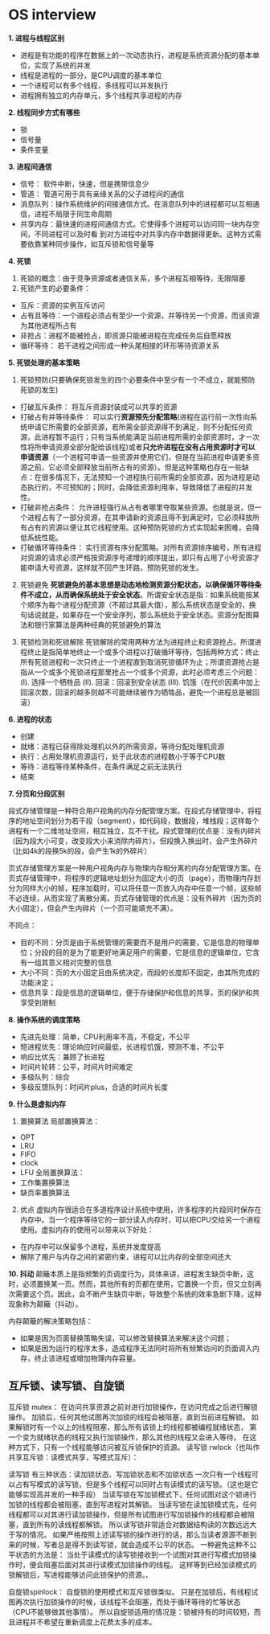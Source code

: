 # OS interview

**1. 进程与线程区别**

- 进程是有功能的程序在数据上的一次动态执行，进程是系统资源分配的基本单位，实现了系统的并发
- 线程是进程的一部分，是CPU调度的基本单位
- 一个进程可以有多个线程，多线程可以并发执行
- 进程拥有独立的内存单元，多个线程共享进程的内存

**2. 线程同步方式有哪些**

- 锁
- 信号量
- 条件变量

**3. 进程间通信**

- 信号： 软件中断，快速，但是携带信息少
- 管道： 管道可用于具有亲缘关系的父子进程间的通信
- 消息队列：操作系统维护的间接通信方式。在消息队列中的进程都可以互相通信，进程不局限于同生命周期
- 共享内存：最快速的进程间通信方式。它使得多个进程可以访问同一块内存空间，不同进程可以及时看 到对方进程中对共享内存中数据得更新。这种方式需要依靠某种同步操作，如互斥锁和信号量等

**4. 死锁**

1) 死锁的概念：由于竞争资源或者通信关系，多个进程互相等待，无限阻塞
2) 死锁产生的必要条件：
- 互斥：资源的实例互斥访问
- 占有且等待：一个进程必须占有至少一个资源，并等待另一个资源，而该资源为其他进程所占有
- 非抢占：进程不能被抢占，即资源只能被进程在完成任务后自愿释放
- 循环等待： 若干进程之间形成一种头尾相接的环形等待资源关系 

**5. 死锁处理的基本策略**

1. 死锁预防(只要确保死锁发生的四个必要条件中至少有一个不成立，就能预防死锁的发生)
- 打破互斥条件：
将互斥资源封装成可以共享的资源
- 打破占有并等待条件：
可以实行**资源预先分配策略**(进程在运行前一次性向系统申请它所需要的全部资源，若所需全部资源得不到满足，则不分配任何资源，此进程暂不运行；只有当系统能满足当前进程所需的全部资源时，才一次性将所申请资源全部分配给该线程)或者**只允许进程在没有占用资源时才可以申请资源**（一个进程可申请一些资源并使用它们，但是在当前进程申请更多资源之前，它必须全部释放当前所占有的资源）。但是这种策略也存在一些缺点：在很多情况下，无法预知一个进程执行前所需的全部资源，因为进程是动态执行的，不可预知的；同时，会降低资源利用率，导致降低了进程的并发性。
- 打破非抢占条件：
允许进程强行从占有者哪里夺取某些资源。也就是说，但一个进程占有了一部分资源，在其申请新的资源且得不到满足时，它必须释放所有占有的资源以便让其它线程使用。这种预防死锁的方式实现起来困难，会降低系统性能。
- 打破循环等待条件：
实行资源有序分配策略。对所有资源排序编号，所有进程对资源的请求必须严格按资源序号递增的顺序提出，即只有占用了小号资源才能申请大号资源，这样就不回产生环路，预防死锁的发生。

2. 死锁避免
**死锁避免的基本思想是动态地检测资源分配状态，以确保循环等待条件不成立，从而确保系统处于安全状态**。所谓安全状态是指：如果系统能按某个顺序为每个进程分配资源（不超过其最大值），那么系统状态是安全的，换句话说就是，如果存在一个安全序列，那么系统处于安全状态。资源分配图算法和银行家算法是两种经典的死锁避免的算法

3. 死锁检测和死锁解除
死锁解除的常用两种方法为进程终止和资源抢占。所谓进程终止是指简单地终止一个或多个进程以打破循环等待，包括两种方式：终止所有死锁进程和一次只终止一个进程直到取消死锁循环为止；所谓资源抢占是指从一个或多个死锁进程那里抢占一个或多个资源，此时必须考虑三个问题：
(I). 选择一个牺牲品
(II). 回滚：回滚到安全状态
(III). 饥饿（在代价因素中加上回滚次数，回滚的越多则越不可能继续被作为牺牲品，避免一个进程总是被回滚）

**6. 进程的状态**

- 创建
- 就绪：进程已获得除处理机以外的所需资源，等待分配处理机资源
- 执行：占用处理机资源运行，处于此状态的进程数小于等于CPU数
- 等待：进程等待某种条件，在条件满足之前无法执行
- 结束

**7. 分页和分段区别**

段式存储管理是一种符合用户视角的内存分配管理方案。在段式存储管理中，将程序的地址空间划分为若干段（segment），如代码段，数据段，堆栈段；这样每个进程有一个二维地址空间，相互独立，互不干扰。段式管理的优点是：没有内碎片（因为段大小可变，改变段大小来消除内碎片）。但段换入换出时，会产生外碎片（比如4k的段换5k的段，会产生1k的外碎片）

页式存储管理方案是一种用户视角内存与物理内存相分离的内存分配管理方案。在页式存储管理中，将程序的逻辑地址划分为固定大小的页（page），而物理内存划分为同样大小的帧，程序加载时，可以将任意一页放入内存中任意一个帧，这些帧不必连续，从而实现了离散分离。页式存储管理的优点是：没有外碎片（因为页的大小固定），但会产生内碎片（一个页可能填充不满）。

不同点：

- 目的不同：分页是由于系统管理的需要而不是用户的需要，它是信息的物理单位；分段的目的是为了能更好地满足用户的需要，它是信息的逻辑单位，它含有一组其意义相对完整的信息
- 大小不同：页的大小固定且由系统决定，而段的长度却不固定，由其所完成的功能决定；
- 信息共享：段是信息的逻辑单位，便于存储保护和信息的共享，页的保护和共享受到限制

**8. 操作系统的调度策略**

- 先进先处理：简单，CPU利用率不高，不稳定，不公平
- 短进程优先：理论响应时间最低，长进程饥饿，预测不准，不公平
- 响应比优先：兼顾了长进程
- 时间片轮转：公平，时间片时间难定
- 多级队列：综合
- 多级反馈队列：时间片plus，合适的时间片长度

**9. 什么是虚拟内存**

1. 置换算法
局部置换算法：
- OPT
- LRU
- FIFO
- clock
- LFU
全局置换算法：
- 工作集置换算法
- 缺页率置换算法

2. 优点
虚拟内存很适合在多道程序设计系统中使用，许多程序的片段同时保存在内存中。当一个程序等待它的一部分读入内存时，可以把CPU交给另一个进程使用。虚拟内存的使用可以带来以下好处：

- 在内存中可以保留多个进程，系统并发度提高
- 解除了用户与内存之间的紧密约束，进程可以比内存的全部空间还大

**10. 抖动**
颠簸本质上是指频繁的页调度行为，具体来讲，进程发生缺页中断，这时，必须置换某一页。然而，其他所有的页都在使用，它置换一个页，但又立刻再次需要这个页。因此，会不断产生缺页中断，导致整个系统的效率急剧下降，这种现象称为颠簸（抖动）。

内存颠簸的解决策略包括：
- 如果是因为页面替换策略失误，可以修改替换算法来解决这个问题；
- 如果是因为运行的程序太多，造成程序无法同时将所有频繁访问的页面调入内存，终止该进程或增加物理内存容量。


## 互斥锁、读写锁、自旋锁

互斥锁 mutex：
在访问共享资源之前对进行加锁操作，在访问完成之后进行解锁操作。
加锁后，任何其他试图再次加锁的线程会被阻塞，直到当前进程解锁。
如果解锁时有一个以上的线程阻塞，那么所有该锁上的线程都被编程就绪状态，
第一个变为就绪状态的线程又执行加锁操作，那么其他的线程又会进入等待。
在这种方式下，只有一个线程能够访问被互斥锁保护的资源。
读写锁 rwlock（也叫作共享互斥锁：读模式共享，写模式互斥）：

读写锁
有三种状态：读加锁状态、写加锁状态和不加锁状态
一次只有一个线程可以占有写模式的读写锁，但是多个线程可以同时占有读模式的读写锁。（这也是它能够实现高并发的一种手段）
当读写锁在写加锁模式下，任何试图对这个锁进行加锁的线程都会被阻塞，直到写进程对其解锁。
当读写锁在读加锁模式先，任何线程都可以对其进行读加锁操作，但是所有试图进行写加锁操作的线程都会被阻塞，直到所有的读线程都解锁。
所以读写锁非常适合对数据结构读的次数远远大于写的情况。
如果严格按照上述读写锁的操作进行的话，那么当读者源源不断到来的时候，写者总是得不到读写锁，就会造成不公平的状态。
一种避免这种不公平状态的方法是：
当处于读模式的读写锁接收到一个试图对其进行写模式加锁操作时，便会阻塞后面对其进行读模式加锁操作的线程。
这样等到已经加读模式的锁解锁后，写进程能够访问此锁保护的资源。、

自旋锁spinlock：
自旋锁的使用模式和互斥锁很类似。
只是在加锁后，有线程试图再次执行加锁操作的时候，该线程不会阻塞，而处于循环等待的忙等状态（CPU不能够做其他事情）。
所以自旋锁适用的情况是：锁被持有的时间较短，而且进程并不希望在重新调度上花费太多的成本。
